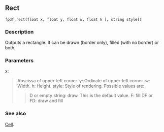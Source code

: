 ## Rect ##

```
fpdf.rect(float x, float y, float w, float h [, string style])
```

### Description ###

Outputs a rectangle. It can be drawn (border only), filled (with no border) or both.

### Parameters ###

x:
> Abscissa of upper-left corner.
y:
> Ordinate of upper-left corner.
w:
> Width.
h:
> Height.
style:
> Style of rendering. Possible values are:
>> D or empty string: draw. This is the default value.
>> F: fill
>> DF or FD: draw and fill

### See also ###

[Cell](Cell.md).
